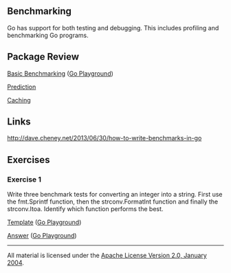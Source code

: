 ## Benchmarking

Go has support for both testing and debugging. This includes profiling and benchmarking Go programs.

## Package Review

[Basic Benchmarking](basic/basic_test.go) ([Go Playground](https://play.golang.org/p/VVcx4Jg5E6))

[Prediction](prediction/README.md)

[Caching](caching/README.md)

## Links

http://dave.cheney.net/2013/06/30/how-to-write-benchmarks-in-go

## Exercises

### Exercise 1
Write three benchmark tests for converting an integer into a string. First use the fmt.Sprintf function, then the strconv.FormatInt function and finally the strconv.Itoa. Identify which function performs the best.

[Template](exercises/template1/bench_test.go) ([Go Playground](https://play.golang.org/p/NzqLpYD3VT))
 
[Answer](exercises/exercise1/bench_test.go) ([Go Playground](https://play.golang.org/p/C0nEumC2Pz))
___
All material is licensed under the [Apache License Version 2.0, January 2004](http://www.apache.org/licenses/LICENSE-2.0).
